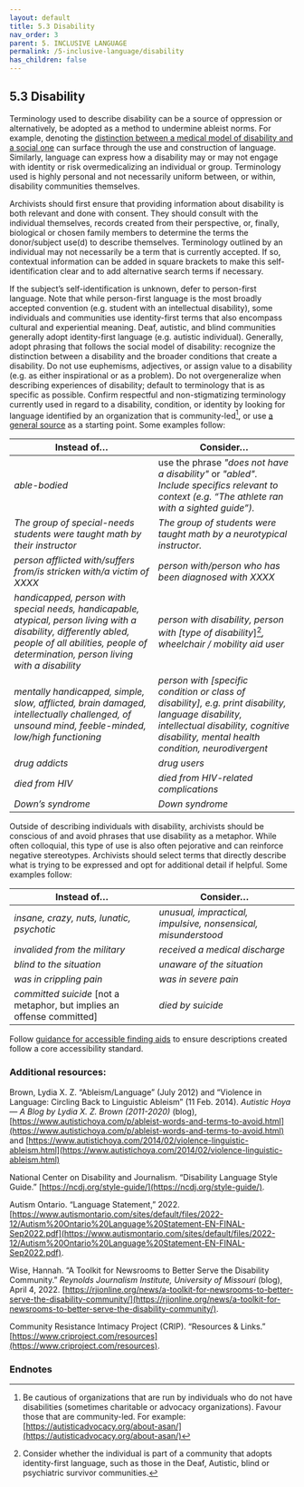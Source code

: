 ```yaml
---
layout: default
title: 5.3 Disability
nav_order: 3
parent: 5. INCLUSIVE LANGUAGE
permalink: /5-inclusive-language/disability
has_children: false
---
```


## 5.3 Disability

Terminology used to describe disability can be a source of oppression or alternatively, be adopted as a method to undermine ableist norms. For example, denoting the [distinction between a medical model of disability and a social one](https://pwd.org.au/resources/models-of-disability/) can surface through the use and construction of language. Similarly, language can express how a disability may or may not engage with identity or risk overmedicalizing an individual or group. Terminology used is highly personal and not necessarily uniform between, or within, disability communities themselves.

Archivists should first ensure that providing information about disability is both relevant and done with consent. They should consult with the individual themselves, records created from their perspective, or, finally, biological or chosen family members to determine the terms the donor/subject use(d) to describe themselves. Terminology outlined by an individual may not necessarily be a term that is currently accepted. If so, contextual information can be added in square brackets to make this self-identification clear and to add alternative search terms if necessary.

If the subject’s self-identification is unknown, defer to person-first language. Note that while person-first language is the most broadly accepted convention (e.g. student with an intellectual disability), some individuals and communities use identity-first terms that also encompass cultural and experiential meaning. Deaf, autistic, and blind communities generally adopt identity-first language (e.g. autistic individual). Generally, adopt phrasing that follows the social model of disability: recognize the distinction between a disability and the broader conditions that create a disability. Do not use euphemisms, adjectives, or assign value to a disability (e.g. as either inspirational or as a problem). Do not overgeneralize when describing experiences of disability; default to terminology that is as specific as possible. Confirm respectful and non-stigmatizing terminology currently used in regard to a disability, condition, or identity by looking for language identified by an organization that is community-led[^26], or use [a general source](https://www.ungeneva.org/sites/default/files/2021-01/Disability-Inclusive-Language-Guidelines.pdf) as a starting point. Some examples follow:

| **Instead of…**                                                                                                                                                                                         | **Consider…**                                                                                                                                                                                     |
| ------------------------------------------------------------------------------------------------------------------------------------------------------------------------------------------------------- | ------------------------------------------------------------------------------------------------------------------------------------------------------------------------------------------------- |
| *able-bodied*                                                                                                                                                                                           | use the phrase *"does not have a disability"* or *"abled". Include specifics relevant to context (e.g. “The athlete ran with a sighted guide”).*                                                  |
| *The group of special-needs students were taught math by their instructor*                                                                                                                              | *The group of students were taught math by a neurotypical instructor.*                                                                                                                            |
| *person afflicted with/suffers from/is stricken with/a victim of XXXX*                                                                                                                                  | *person with/person who has been diagnosed with XXXX*                                                                                                                                             |
| *handicapped, person with special needs, handicapable, atypical, person living with a disability, differently abled, people of all abilities, people of determination, person living with a disability* | *person with disability, person with \[type of disability*\][^27]*, wheelchair / mobility aid user*                                                                                              |
| *mentally handicapped, simple, slow, afflicted, brain damaged, intellectually challenged, of unsound mind, feeble-minded, low/high functioning*                                                         | *person with \[specific condition or class of disability\], e.g. print disability, language disability, intellectual disability, cognitive disability, mental health condition,* *neurodivergent* |
| *drug addicts*                                                                                                                                                                                          | *drug users*                                                                                                                                                                                      |
| *died from HIV*                                                                                                                                                                                         | *died from HIV-related complications*                                                                                                                                                             |
| *Down’s syndrome*                                                                                                                                                                                       | *Down syndrome*                                                                                                                                                                                   |

Outside of describing individuals with disability, archivists should be conscious of and avoid phrases that use disability as a metaphor. While often colloquial, this type of use is also often pejorative and can reinforce negative stereotypes. Archivists should select terms that directly describe what is trying to be expressed and opt for additional detail if helpful. Some examples follow:

| **Instead of…**                                                          | **Consider…**                                                 |
| ------------------------------------------------------------------------ | ------------------------------------------------------------- |
| *insane, crazy, nuts, lunatic, psychotic*                                | *unusual, impractical, impulsive, nonsensical, misunderstood* |
| *invalided from the military*                                            | *received a medical discharge*                                |
| *blind to the situation*                                                 | *unaware of the situation*                                    |
| *was in crippling pain*                                                  | *was in severe pain*                                          |
| *committed suicide* \[not a metaphor, but implies an offense committed\] | *died by suicide*                                             |

Follow [guidance for accessible finding aids](https://utlib.github.io/discover-archives/documentation/discover-archives-accessibility) to ensure descriptions created follow a core accessibility standard.

### Additional resources:

Brown, Lydia X. Z. “Ableism/Language” (July 2012) and “Violence in Language: Circling Back to Linguistic Ableism” (11 Feb. 2014). *Autistic Hoya — A Blog by Lydia X. Z. Brown (2011-2020)* (blog), [https://www.autistichoya.com/p/ableist-words-and-terms-to-avoid.html](https://www.autistichoya.com/p/ableist-words-and-terms-to-avoid.html) and [https://www.autistichoya.com/2014/02/violence-linguistic-ableism.html](https://www.autistichoya.com/2014/02/violence-linguistic-ableism.html) 

National Center on Disability and Journalism. “Disability Language Style Guide.” [https://ncdj.org/style-guide/](https://ncdj.org/style-guide/).

Autism Ontario. “Language Statement,” 2022. [https://www.autismontario.com/sites/default/files/2022-12/Autism%20Ontario%20Language%20Statement-EN-FINAL-Sep2022.pdf](https://www.autismontario.com/sites/default/files/2022-12/Autism%20Ontario%20Language%20Statement-EN-FINAL-Sep2022.pdf).

Wise, Hannah. “A Toolkit for Newsrooms to Better Serve the Disability Community.” *Reynolds Journalism Institute, University of Missouri* (blog), April 4, 2022. [https://rjionline.org/news/a-toolkit-for-newsrooms-to-better-serve-the-disability-community/](https://rjionline.org/news/a-toolkit-for-newsrooms-to-better-serve-the-disability-community/).

Community Resistance Intimacy Project (CRIP). “Resources & Links.” [https://www.criproject.com/resources](https://www.criproject.com/resources).

### Endnotes

[^26]: Be cautious of organizations that are run by individuals who do not have disabilities (sometimes charitable or advocacy organizations). Favour those that are community-led. For example: [https://autisticadvocacy.org/about-asan/](https://autisticadvocacy.org/about-asan/)

[^27]: Consider whether the individual is part of a community that adopts identity-first language, such as those in the Deaf, Autistic, blind or psychiatric survivor communities.